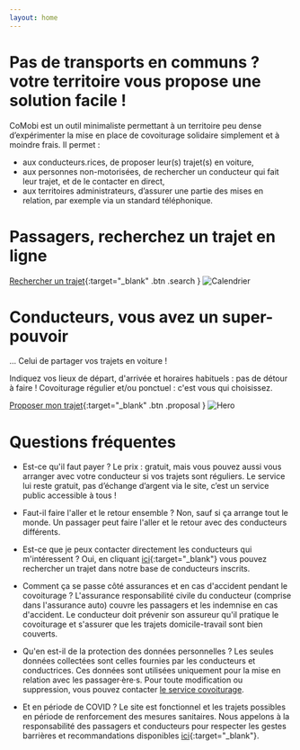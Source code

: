 ```yaml
---
layout: home
---
```

# Pas de transports en communs ? votre territoire vous propose une solution facile ! 
 CoMobi est un outil minimaliste permettant à un territoire peu dense d’expérimenter la mise en place de covoiturage solidaire simplement et à moindre frais. Il permet : 
  - aux conducteurs.rices, de proposer leur(s) trajet(s) en voiture,
  - aux personnes non-motorisées, de rechercher un conducteur qui fait leur trajet, et de le contacter en direct,
  - aux territoires administrateurs, d’assurer une partie des mises en relation, par exemple via un standard téléphonique.

# Passagers, recherchez un trajet en ligne

[Rechercher un trajet](/recherche){:target="_blank" .btn .search }
![Calendrier](/assets/images/calendrier.png)

# Conducteurs, vous avez un super-pouvoir
... Celui de partager vos trajets en voiture !

Indiquez vos lieux de départ, d'arrivée et horaires habituels : pas de détour à faire ! Covoiturage régulier et/ou ponctuel : c'est vous qui choisissez.

[Proposer mon trajet](https://docs.google.com/forms/d/e/1FAIpQLSfirgGZ4B_OnP3oe9q_CxMi3Lm5hpCyk_GSIdm9wtizvq3RMA/viewform){:target="_blank" .btn .proposal }
![Hero](/assets/images/hero.png)

<!-- section -->
# Questions fréquentes

- Est-ce qu'il faut payer ?
Le prix : gratuit, mais vous pouvez aussi vous arranger avec votre conducteur si vos trajets sont réguliers. Le service lui reste gratuit, pas d’échange d’argent via le site, c’est un service public accessible à tous !

- Faut-il faire l'aller et le retour ensemble ?
Non, sauf si ça arrange tout le monde. Un passager peut faire
l'aller et le retour avec des conducteurs différents.

-  Est-ce que je peux contacter directement les conducteurs qui m'intéressent ?
Oui, en cliquant [ici](/recherche){:target="_blank"} vous pouvez
rechercher un trajet dans notre base de conducteurs inscrits.

- Comment ça se passe côté assurances et en cas d'accident pendant le covoiturage ?
L'assurance responsabilité civile du conducteur (comprise dans l'assurance auto) couvre les passagers et les indemnise en cas d'accident. Le conducteur doit prévenir son assureur qu'il pratique le covoiturage et s'assurer que les trajets domicile-travail sont bien couverts.

- Qu'en est-il de la protection des données personnelles ?
Les seules données collectées sont celles fournies par les conducteurs et conductrices.
Ces données sont utilisées uniquement pour la mise en relation avec les passager·ère·s.
Pour toute modification ou suppression, vous pouvez contacter [le service covoiturage](mailto:tarn.comobi@gmail.com).

- Et en période de COVID ?
Le site est fonctionnel et les trajets possibles en période de renforcement des mesures sanitaires. Nous appelons à la responsabilité des passagers et conducteurs pour respecter les gestes barrières et recommandations disponibles [ici](https://www.gouvernement.fr/sites/default/files/affiche_mesures_barrieres_covoiturage.pdf){:target="_blank"}.

